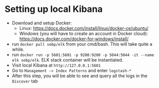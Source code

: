 # Setting up local Kibana

* Download and setup Docker:
    * Linux: https://docs.docker.com/install/linux/docker-ce/ubuntu/
    * Windows (you will have to create an account in Docker cloud): https://docs.docker.com/docker-for-windows/install/
* run `docker pull sebp/elk` from your cmd/bash. This will take quite a while.
* run `docker run -p 5601:5601 -p 9200:9200 -p 5044:5044 -it --name elk sebp/elk`. ELK stack container will be instantiated.
* Visit local Kibana at `http://127.0.0.1:5601`
* Go to `Management -> Index Patterns` and enter `logstash-*`
* After this step, you will be able to see and query all the logs in the `Discover` tab